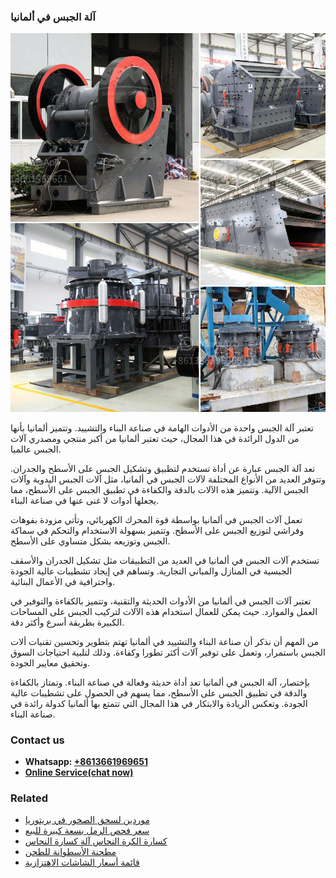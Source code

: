 <h3>آلة الجبس في ألمانيا</h3><img src='1701746238.jpg' alt=''><p>تعتبر آلة الجبس واحدة من الأدوات الهامة في صناعة البناء والتشييد. وتتميز ألمانيا بأنها من الدول الرائدة في هذا المجال، حيث تعتبر ألمانيا من أكبر منتجي ومصدري آلات الجبس عالميا.</p><p>تعد آلة الجبس عبارة عن أداة تستخدم لتطبيق وتشكيل الجبس على الأسطح والجدران. وتتوفر العديد من الأنواع المختلفة لآلات الجبس في ألمانيا، مثل آلات الجبس اليدوية وآلات الجبس الآلية. وتتميز هذه الآلات بالدقة والكفاءة في تطبيق الجبس على الأسطح، مما يجعلها أدوات لا غنى عنها في صناعة البناء.</p><p>تعمل آلات الجبس في ألمانيا بواسطة قوة المحرك الكهربائي، وتأتي مزودة بفوهات وفراشي لتوزيع الجبس على الأسطح. وتتميز بسهولة الاستخدام والتحكم في سماكة الجبس وتوزيعه بشكل متساوي على الأسطح.</p><p>تستخدم آلات الجبس في ألمانيا في العديد من التطبيقات مثل تشكيل الجدران والأسقف الجبسية في المنازل والمباني التجارية. وتساهم في إيجاد تشطيبات عالية الجودة واحترافية في الأعمال البنائية.</p><p>تعتبر آلات الجبس في ألمانيا من الأدوات الحديثة والتقنية، وتتميز بالكفاءة والتوفير في العمل والموارد. حيث يمكن للعمال استخدام هذه الآلات لتركيب الجبس على المساحات الكبيرة بطريقة أسرع وأكثر دقة.</p><p>من المهم أن نذكر أن صناعة البناء والتشييد في ألمانيا تهتم بتطوير وتحسين تقنيات ألات الجبس باستمرار، وتعمل على توفير آلات أكثر تطورا وكفاءة. وذلك لتلبية احتياجات السوق وتحقيق معايير الجودة.</p><p>بإختصار، آلة الجبس في ألمانيا تعد أداة حديثة وفعالة في صناعة البناء. وتمتاز بالكفاءة والدقة في تطبيق الجبس على الأسطح، مما يسهم في الحصول على تشطيبات عالية الجودة. وتعكس الريادة والابتكار في هذا المجال التي تتمتع بها ألمانيا كدولة رائدة في صناعة البناء.</p><h3>Contact us</h3><ul><li><strong>Whatsapp:&nbsp;<a href="https://wa.me/8613661969651">+8613661969651</a></strong></li><li><a href="https://swt.shibang-china.com/?git&amp;zhl&amp;آلة الجبس في ألمانيا"><strong>Online Service(chat now)</strong></a></li></ul><h3>Related</h3><ul><li><a href='موردين لسحق الصخور في بريتوريا.md'>موردين لسحق الصخور في بريتوريا</a></li><li><a href='سعر فحص الرمل بسعة كبيرة للبيع.md'>سعر فحص الرمل بسعة كبيرة للبيع</a></li><li><a href='كسارة الكرة النحاس آلة كسارة النحاس.md'>كسارة الكرة النحاس آلة كسارة النحاس</a></li><li><a href='مطحنة الأسطوانة للطحن.md'>مطحنة الأسطوانة للطحن</a></li><li><a href='قائمة أسعار الشاشات الاهتزازية.md'>قائمة أسعار الشاشات الاهتزازية</a></li></ul>